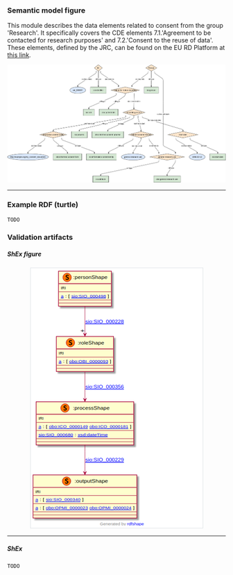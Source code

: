### Semantic model figure

This module describes the data elements related to consent from the group 'Research'. It specifically covers the CDE elements 7.1.'Agreement to be contacted for research purposes' and 7.2.'Consent to the reuse of data'. 
These elements, defined by the JRC, can be found on the EU RD Platform at [this link](https://eu-rd-platform.jrc.ec.europa.eu/sites/default/files/CDS/EU_RD_Platform_CDS_Final.pdf).

<p align="center">
    <a href="../images/rdf/8_Consent.png" target="_blank">
        <img src="../images/rdf/8_Consent.png">
    </a>
</p>


***
### Example RDF (turtle)

```ttl
TODO
```

### Validation artifacts 
##### ShEx figure

<p align="center">
    <a href="../images/shex/8_Consent.png" target="_blank">
        <img src="../images/shex/8_Consent.png">
    </a>
</p>


***
##### ShEx
``` ShEx
TODO
```

